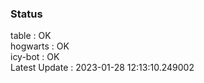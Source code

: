 ### Status


table : OK  
hogwarts : OK  
icy-bot : OK  
Latest Update : 2023-01-28 12:13:10.249002
